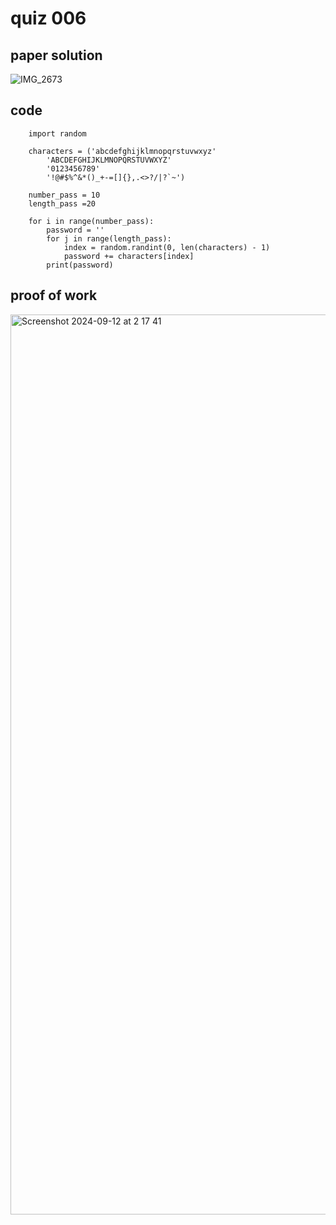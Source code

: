 # quiz 006



## paper solution
![IMG_2673](https://github.com/user-attachments/assets/4c48293b-9cb9-4870-bf5a-6c21807aa376)

## code
        import random
        
        characters = ('abcdefghijklmnopqrstuvwxyz'
            'ABCDEFGHIJKLMNOPQRSTUVWXYZ'
            '0123456789'
            '!@#$%^&*()_+-=[]{},.<>?/|?`~')
        
        number_pass = 10
        length_pass =20
        
        for i in range(number_pass):
            password = ''
            for j in range(length_pass):
                index = random.randint(0, len(characters) - 1)
                password += characters[index]
            print(password)

## proof of work
<img width="1440" alt="Screenshot 2024-09-12 at 2 17 41" src="https://github.com/user-attachments/assets/bb518fb8-f808-46fb-93b7-fcaf4d8a2ea3">
